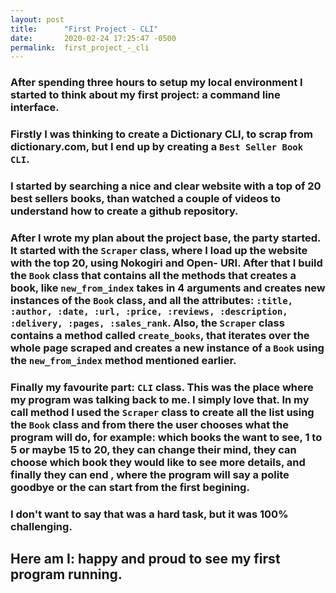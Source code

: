```yaml
---
layout: post
title:      "First Project - CLI"
date:       2020-02-24 17:25:47 -0500
permalink:  first_project_-_cli
---
```


### After spending three hours to setup my local environment I started to think about my first project: a command line interface.
### Firstly I was thinking to create a Dictionary CLI, to scrap from dictionary.com, but I end up by creating a `Best Seller Book CLI`.

### I started by searching a nice and clear website with a top of 20 best sellers books, than watched a couple of videos to understand how to create a github repository.
### After I wrote my plan about the project base, the party started. It started with the `Scraper` class, where I load up the website with the top 20, using Nokogiri and Open- URI. After that I build the `Book` class that contains all the methods that creates a book, like `new_from_index` takes in 4 arguments and creates new instances of the `Book` class, and all the attributes: `:title, :author, :date, :url, :price, :reviews, :description, :delivery, :pages, :sales_rank`. Also, the `Scraper` class contains a method called `create_books`, that iterates over the whole page scraped and creates a new instance of a `Book` using the `new_from_index` method mentioned earlier.
### Finally my favourite part: `CLI` class. This was the place where my program was talking back to me. I simply love that. In my call method I used the `Scraper` class to create all the list using the `Book` class and from there the user chooses what the program will do, for example: which books the want to see, 1 to 5 or maybe 15 to 20, they can change their mind, they can choose which book they would like to see more details, and finally they can end , where the program will say a polite goodbye or the can start from the first begining.
### I don't want to say that was a hard task, but it was 100% challenging.
## Here am I: happy and proud to see my first program running.

